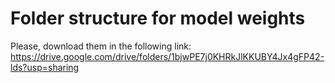 # Folder structure for model weights

Please, download them in the following link:
https://drive.google.com/drive/folders/1bjwPE7j0KHRkJlKKUBY4Jx4gFP42-lds?usp=sharing 